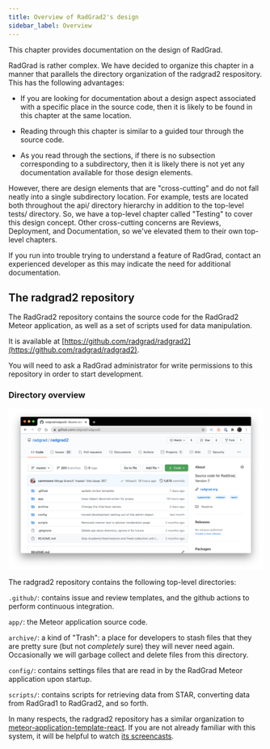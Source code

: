 ```yaml
---
title: Overview of RadGrad2's design
sidebar_label: Overview
---
```


This chapter provides documentation on the design of RadGrad.

RadGrad is rather complex. We have decided to organize this chapter in a manner that parallels the directory organization of the radgrad2 respository.  This has the following advantages:

 * If you are looking for documentation about a design aspect associated with a specific place in the source code, then it is likely to be found in this chapter at the same location.

 * Reading through this chapter is similar to a guided tour through the source code.

 * As you read through the sections, if there is no subsection corresponding to a subdirectory, then it is likely there is not yet any documentation available for those design elements.

However, there are design elements that are "cross-cutting" and do not fall neatly into a single subdirectory location.  For example, tests are located both throughout the api/ directory hierarchy in addition to the top-level tests/ directory. So, we have a top-level chapter called "Testing" to cover this design concept. Other cross-cutting concerns are Reviews, Deployment, and Documentation, so we've elevated them to their own top-level chapters.

If you run into trouble trying to understand a feature of RadGrad, contact an experienced developer as this may indicate the need for additional documentation.

## The radgrad2 repository

The RadGrad2 repository contains the source code for the RadGrad2 Meteor application, as well as a set of scripts used for data manipulation.

It is available at [https://github.com/radgrad/radgrad2](https://github.com/radgrad/radgrad2).

You will need to ask a RadGrad administrator for write permissions to this repository in order to start development.

### Directory overview

<img src="/img/design/radgrad2/radgrad2-repo.png" />

The radgrad2 repository contains the following top-level directories:

`.github/`: contains issue and review templates, and the github actions to perform continuous integration.

`app/`: the Meteor application source code.

`archive/`: a kind of "Trash": a place for developers to stash files that they are pretty sure (but not *completely* sure) they will never need again.  Occasionally we will garbage collect and delete files from this directory.

`config/`: contains settings files that are read in by the RadGrad Meteor application upon startup.

`scripts/`: contains scripts for retrieving data from STAR, converting data from RadGrad1 to RadGrad2, and so forth.

In many respects, the radgrad2 repository has a similar organization to [meteor-application-template-react](https://ics-software-engineering.github.io/meteor-application-template-react/). If you are not already familiar with this system, it will be helpful to watch [its screencasts](https://ics-software-engineering.github.io/meteor-application-template-react/#screencasts).

